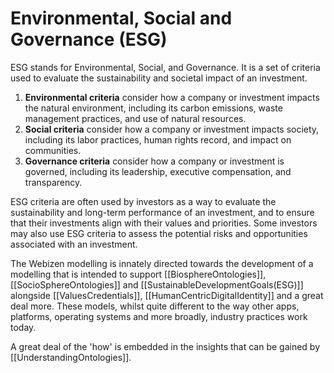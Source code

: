 # Environmental, Social and Governance (ESG)

ESG stands for Environmental, Social, and Governance. It is a set of criteria used to evaluate the sustainability and societal impact of an investment.

1. **Environmental criteria** consider how a company or investment impacts the natural environment, including its carbon emissions, waste management practices, and use of natural resources.
2. **Social criteria** consider how a company or investment impacts society, including its labor practices, human rights record, and impact on communities.
3. **Governance criteria** consider how a company or investment is governed, including its leadership, executive compensation, and transparency.

ESG criteria are often used by investors as a way to evaluate the sustainability and long-term performance of an investment, and to ensure that their investments align with their values and priorities. Some investors may also use ESG criteria to assess the potential risks and opportunities associated with an investment.

The Webizen modelling is innately directed towards the development of a modelling that is intended to support [[BiosphereOntologies]], [[SocioSphereOntologies]] and [[SustainableDevelopmentGoals(ESG)]]  alongside [[ValuesCredentials]], [[HumanCentricDigitalIdentity]] and a great deal more.  These models, whilst quite different to the way other apps, platforms, operating systems and more broadly, industry practices work today.  

A great deal of the 'how' is embedded in the insights that can be gained by [[UnderstandingOntologies]].